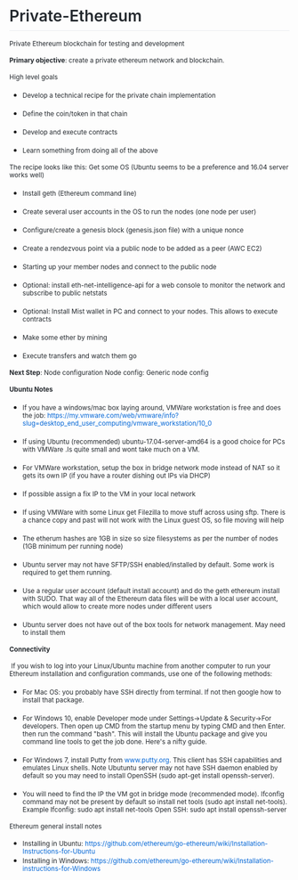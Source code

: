 <head>
<meta http-equiv="Content-Type" content="text/html; charset=windows-1252">
<style type="text/css">
.auto-style1 {
	font-size: smaller;
}
</style>
</head>
<h1 style="box-sizing: border-box; font-size: 2em; margin-top: 0px !important; margin-right: 0px; margin-bottom: 16px; margin-left: 0px; font-weight: 600; line-height: 1.25; padding-bottom: 0.3em; border-bottom: 1px solid rgb(234, 236, 239); color: rgb(36, 41, 46); font-family: -apple-system, BlinkMacSystemFont, &quot;Segoe UI&quot;, Helvetica, Arial, sans-serif, &quot;Apple Color Emoji&quot;, &quot;Segoe UI Emoji&quot;, &quot;Segoe UI Symbol&quot;; font-style: normal; font-variant-ligatures: normal; font-variant-caps: normal; letter-spacing: normal; orphans: 2; text-align: start; text-indent: 0px; text-transform: none; white-space: normal; widows: 2; word-spacing: 0px; -webkit-text-stroke-width: 0px; text-decoration-style: initial; text-decoration-color: initial;">
Private-Ethereum</h1>
<p class="auto-style1" style="box-sizing: border-box; margin-top: 0px; margin-bottom: 16px; color: rgb(36, 41, 46); font-family: -apple-system, BlinkMacSystemFont, &quot;Segoe UI&quot;, Helvetica, Arial, sans-serif, &quot;Apple Color Emoji&quot;, &quot;Segoe UI Emoji&quot;, &quot;Segoe UI Symbol&quot;; font-style: normal; font-variant-ligatures: normal; font-variant-caps: normal; font-weight: 400; letter-spacing: normal; orphans: 2; text-align: start; text-indent: 0px; text-transform: none; white-space: normal; widows: 2; word-spacing: 0px; -webkit-text-stroke-width: 0px; text-decoration-style: initial; text-decoration-color: initial;">
Private Ethereum blockchain for testing and development</p>
<p class="auto-style1" style="box-sizing: border-box; margin-top: 0px; margin-bottom: 16px; color: rgb(36, 41, 46); font-family: -apple-system, BlinkMacSystemFont, &quot;Segoe UI&quot;, Helvetica, Arial, sans-serif, &quot;Apple Color Emoji&quot;, &quot;Segoe UI Emoji&quot;, &quot;Segoe UI Symbol&quot;; font-style: normal; font-variant-ligatures: normal; font-variant-caps: normal; font-weight: 400; letter-spacing: normal; orphans: 2; text-align: start; text-indent: 0px; text-transform: none; white-space: normal; widows: 2; word-spacing: 0px; -webkit-text-stroke-width: 0px; text-decoration-style: initial; text-decoration-color: initial;">
<strong>Primary objective</strong>: create a private ethereum network and 
blockchain. </p>
<p class="auto-style1" style="box-sizing: border-box; margin-top: 0px; margin-bottom: 16px; color: rgb(36, 41, 46); font-family: -apple-system, BlinkMacSystemFont, &quot;Segoe UI&quot;, Helvetica, Arial, sans-serif, &quot;Apple Color Emoji&quot;, &quot;Segoe UI Emoji&quot;, &quot;Segoe UI Symbol&quot;; font-style: normal; font-variant-ligatures: normal; font-variant-caps: normal; font-weight: 400; letter-spacing: normal; orphans: 2; text-align: start; text-indent: 0px; text-transform: none; white-space: normal; widows: 2; word-spacing: 0px; -webkit-text-stroke-width: 0px; text-decoration-style: initial; text-decoration-color: initial;">
High level goals </p>
<ul>
	<li>
	<p class="auto-style1" style="box-sizing: border-box; margin-top: 0px; margin-bottom: 16px; color: rgb(36, 41, 46); font-family: -apple-system, BlinkMacSystemFont, &quot;Segoe UI&quot;, Helvetica, Arial, sans-serif, &quot;Apple Color Emoji&quot;, &quot;Segoe UI Emoji&quot;, &quot;Segoe UI Symbol&quot;; font-style: normal; font-variant-ligatures: normal; font-variant-caps: normal; font-weight: 400; letter-spacing: normal; orphans: 2; text-align: start; text-indent: 0px; text-transform: none; white-space: normal; widows: 2; word-spacing: 0px; -webkit-text-stroke-width: 0px; text-decoration-style: initial; text-decoration-color: initial;">
	Develop a technical recipe for the private chain implementation</p>
	</li>
	<li>
	<p class="auto-style1" style="box-sizing: border-box; margin-top: 0px; margin-bottom: 16px; color: rgb(36, 41, 46); font-family: -apple-system, BlinkMacSystemFont, &quot;Segoe UI&quot;, Helvetica, Arial, sans-serif, &quot;Apple Color Emoji&quot;, &quot;Segoe UI Emoji&quot;, &quot;Segoe UI Symbol&quot;; font-style: normal; font-variant-ligatures: normal; font-variant-caps: normal; font-weight: 400; letter-spacing: normal; orphans: 2; text-align: start; text-indent: 0px; text-transform: none; white-space: normal; widows: 2; word-spacing: 0px; -webkit-text-stroke-width: 0px; text-decoration-style: initial; text-decoration-color: initial;">
	Define the coin/token in that chain</p>
	</li>
	<li>
	<p class="auto-style1" style="box-sizing: border-box; margin-top: 0px; margin-bottom: 16px; color: rgb(36, 41, 46); font-family: -apple-system, BlinkMacSystemFont, &quot;Segoe UI&quot;, Helvetica, Arial, sans-serif, &quot;Apple Color Emoji&quot;, &quot;Segoe UI Emoji&quot;, &quot;Segoe UI Symbol&quot;; font-style: normal; font-variant-ligatures: normal; font-variant-caps: normal; font-weight: 400; letter-spacing: normal; orphans: 2; text-align: start; text-indent: 0px; text-transform: none; white-space: normal; widows: 2; word-spacing: 0px; -webkit-text-stroke-width: 0px; text-decoration-style: initial; text-decoration-color: initial;">
	Develop and execute contracts</p>
	</li>
	<li>
	<p class="auto-style1" style="box-sizing: border-box; margin-top: 0px; margin-bottom: 16px; color: rgb(36, 41, 46); font-family: -apple-system, BlinkMacSystemFont, &quot;Segoe UI&quot;, Helvetica, Arial, sans-serif, &quot;Apple Color Emoji&quot;, &quot;Segoe UI Emoji&quot;, &quot;Segoe UI Symbol&quot;; font-style: normal; font-variant-ligatures: normal; font-variant-caps: normal; font-weight: 400; letter-spacing: normal; orphans: 2; text-align: start; text-indent: 0px; text-transform: none; white-space: normal; widows: 2; word-spacing: 0px; -webkit-text-stroke-width: 0px; text-decoration-style: initial; text-decoration-color: initial;">
	Learn something from doing all of the above</p>
	</li>
</ul>
<p class="auto-style1" style="box-sizing: border-box; margin-top: 0px; margin-bottom: 16px; color: rgb(36, 41, 46); font-family: -apple-system, BlinkMacSystemFont, &quot;Segoe UI&quot;, Helvetica, Arial, sans-serif, &quot;Apple Color Emoji&quot;, &quot;Segoe UI Emoji&quot;, &quot;Segoe UI Symbol&quot;; font-style: normal; font-variant-ligatures: normal; font-variant-caps: normal; font-weight: 400; letter-spacing: normal; orphans: 2; text-align: start; text-indent: 0px; text-transform: none; white-space: normal; widows: 2; word-spacing: 0px; -webkit-text-stroke-width: 0px; text-decoration-style: initial; text-decoration-color: initial;">
The recipe looks like this: Get some OS (Ubuntu seems to be a preference and 
16.04 server works well)</p>
<ul>
	<li>
	<p class="auto-style1" style="box-sizing: border-box; margin-top: 0px; margin-bottom: 16px; color: rgb(36, 41, 46); font-family: -apple-system, BlinkMacSystemFont, &quot;Segoe UI&quot;, Helvetica, Arial, sans-serif, &quot;Apple Color Emoji&quot;, &quot;Segoe UI Emoji&quot;, &quot;Segoe UI Symbol&quot;; font-style: normal; font-variant-ligatures: normal; font-variant-caps: normal; font-weight: 400; letter-spacing: normal; orphans: 2; text-align: start; text-indent: 0px; text-transform: none; white-space: normal; widows: 2; word-spacing: 0px; -webkit-text-stroke-width: 0px; text-decoration-style: initial; text-decoration-color: initial;">
	Install geth (Ethereum command line)</p>
	</li>
	<li>
	<p class="auto-style1" style="box-sizing: border-box; margin-top: 0px; margin-bottom: 16px; color: rgb(36, 41, 46); font-family: -apple-system, BlinkMacSystemFont, &quot;Segoe UI&quot;, Helvetica, Arial, sans-serif, &quot;Apple Color Emoji&quot;, &quot;Segoe UI Emoji&quot;, &quot;Segoe UI Symbol&quot;; font-style: normal; font-variant-ligatures: normal; font-variant-caps: normal; font-weight: 400; letter-spacing: normal; orphans: 2; text-align: start; text-indent: 0px; text-transform: none; white-space: normal; widows: 2; word-spacing: 0px; -webkit-text-stroke-width: 0px; text-decoration-style: initial; text-decoration-color: initial;">
	Create several user accounts in the OS to run the nodes (one node per user)</p>
	</li>
	<li>
	<p class="auto-style1" style="box-sizing: border-box; margin-top: 0px; margin-bottom: 16px; color: rgb(36, 41, 46); font-family: -apple-system, BlinkMacSystemFont, &quot;Segoe UI&quot;, Helvetica, Arial, sans-serif, &quot;Apple Color Emoji&quot;, &quot;Segoe UI Emoji&quot;, &quot;Segoe UI Symbol&quot;; font-style: normal; font-variant-ligatures: normal; font-variant-caps: normal; font-weight: 400; letter-spacing: normal; orphans: 2; text-align: start; text-indent: 0px; text-transform: none; white-space: normal; widows: 2; word-spacing: 0px; -webkit-text-stroke-width: 0px; text-decoration-style: initial; text-decoration-color: initial;">
	Configure/create a genesis block (genesis.json file) with a unique nonce</p>
	</li>
	<li>
	<p class="auto-style1" style="box-sizing: border-box; margin-top: 0px; margin-bottom: 16px; color: rgb(36, 41, 46); font-family: -apple-system, BlinkMacSystemFont, &quot;Segoe UI&quot;, Helvetica, Arial, sans-serif, &quot;Apple Color Emoji&quot;, &quot;Segoe UI Emoji&quot;, &quot;Segoe UI Symbol&quot;; font-style: normal; font-variant-ligatures: normal; font-variant-caps: normal; font-weight: 400; letter-spacing: normal; orphans: 2; text-align: start; text-indent: 0px; text-transform: none; white-space: normal; widows: 2; word-spacing: 0px; -webkit-text-stroke-width: 0px; text-decoration-style: initial; text-decoration-color: initial;">
	Create a rendezvous point via a public node to be added as a peer (AWC EC2)</p>
	</li>
	<li>
	<p class="auto-style1" style="box-sizing: border-box; margin-top: 0px; margin-bottom: 16px; color: rgb(36, 41, 46); font-family: -apple-system, BlinkMacSystemFont, &quot;Segoe UI&quot;, Helvetica, Arial, sans-serif, &quot;Apple Color Emoji&quot;, &quot;Segoe UI Emoji&quot;, &quot;Segoe UI Symbol&quot;; font-style: normal; font-variant-ligatures: normal; font-variant-caps: normal; font-weight: 400; letter-spacing: normal; orphans: 2; text-align: start; text-indent: 0px; text-transform: none; white-space: normal; widows: 2; word-spacing: 0px; -webkit-text-stroke-width: 0px; text-decoration-style: initial; text-decoration-color: initial;">
	Starting up your member nodes and connect to the public node</p>
	</li>
	<li>
	<p class="auto-style1" style="box-sizing: border-box; margin-top: 0px; margin-bottom: 16px; color: rgb(36, 41, 46); font-family: -apple-system, BlinkMacSystemFont, &quot;Segoe UI&quot;, Helvetica, Arial, sans-serif, &quot;Apple Color Emoji&quot;, &quot;Segoe UI Emoji&quot;, &quot;Segoe UI Symbol&quot;; font-style: normal; font-variant-ligatures: normal; font-variant-caps: normal; font-weight: 400; letter-spacing: normal; orphans: 2; text-align: start; text-indent: 0px; text-transform: none; white-space: normal; widows: 2; word-spacing: 0px; -webkit-text-stroke-width: 0px; text-decoration-style: initial; text-decoration-color: initial;">
	Optional: install eth-net-intelligence-api for a web console to monitor the 
	network and subscribe to public netstats</p>
	</li>
	<li>
	<p class="auto-style1" style="box-sizing: border-box; margin-top: 0px; margin-bottom: 16px; color: rgb(36, 41, 46); font-family: -apple-system, BlinkMacSystemFont, &quot;Segoe UI&quot;, Helvetica, Arial, sans-serif, &quot;Apple Color Emoji&quot;, &quot;Segoe UI Emoji&quot;, &quot;Segoe UI Symbol&quot;; font-style: normal; font-variant-ligatures: normal; font-variant-caps: normal; font-weight: 400; letter-spacing: normal; orphans: 2; text-align: start; text-indent: 0px; text-transform: none; white-space: normal; widows: 2; word-spacing: 0px; -webkit-text-stroke-width: 0px; text-decoration-style: initial; text-decoration-color: initial;">
	Optional: Install Mist wallet in PC and connect to your nodes. This allows 
	to execute contracts</p>
	</li>
	<li>
	<p class="auto-style1" style="box-sizing: border-box; margin-top: 0px; margin-bottom: 16px; color: rgb(36, 41, 46); font-family: -apple-system, BlinkMacSystemFont, &quot;Segoe UI&quot;, Helvetica, Arial, sans-serif, &quot;Apple Color Emoji&quot;, &quot;Segoe UI Emoji&quot;, &quot;Segoe UI Symbol&quot;; font-style: normal; font-variant-ligatures: normal; font-variant-caps: normal; font-weight: 400; letter-spacing: normal; orphans: 2; text-align: start; text-indent: 0px; text-transform: none; white-space: normal; widows: 2; word-spacing: 0px; -webkit-text-stroke-width: 0px; text-decoration-style: initial; text-decoration-color: initial;">
	Make some ether by mining</p>
	</li>
	<li>
	<p class="auto-style1" style="box-sizing: border-box; margin-top: 0px; margin-bottom: 16px; color: rgb(36, 41, 46); font-family: -apple-system, BlinkMacSystemFont, &quot;Segoe UI&quot;, Helvetica, Arial, sans-serif, &quot;Apple Color Emoji&quot;, &quot;Segoe UI Emoji&quot;, &quot;Segoe UI Symbol&quot;; font-style: normal; font-variant-ligatures: normal; font-variant-caps: normal; font-weight: 400; letter-spacing: normal; orphans: 2; text-align: start; text-indent: 0px; text-transform: none; white-space: normal; widows: 2; word-spacing: 0px; -webkit-text-stroke-width: 0px; text-decoration-style: initial; text-decoration-color: initial;">
	Execute transfers and watch them go</p>
	</li>
</ul>
<p class="auto-style1" style="box-sizing: border-box; margin-top: 0px; margin-bottom: 16px; color: rgb(36, 41, 46); font-family: -apple-system, BlinkMacSystemFont, &quot;Segoe UI&quot;, Helvetica, Arial, sans-serif, &quot;Apple Color Emoji&quot;, &quot;Segoe UI Emoji&quot;, &quot;Segoe UI Symbol&quot;; font-style: normal; font-variant-ligatures: normal; font-variant-caps: normal; font-weight: 400; letter-spacing: normal; orphans: 2; text-align: start; text-indent: 0px; text-transform: none; white-space: normal; widows: 2; word-spacing: 0px; -webkit-text-stroke-width: 0px; text-decoration-style: initial; text-decoration-color: initial;">
<strong>Next Step</strong>: Node configuration Node config: Generic node config</p>
<p class="auto-style1" style="box-sizing: border-box; margin-top: 0px; margin-bottom: 16px; color: rgb(36, 41, 46); font-family: -apple-system, BlinkMacSystemFont, &quot;Segoe UI&quot;, Helvetica, Arial, sans-serif, &quot;Apple Color Emoji&quot;, &quot;Segoe UI Emoji&quot;, &quot;Segoe UI Symbol&quot;; font-style: normal; font-variant-ligatures: normal; font-variant-caps: normal; font-weight: 400; letter-spacing: normal; orphans: 2; text-align: start; text-indent: 0px; text-transform: none; white-space: normal; widows: 2; word-spacing: 0px; -webkit-text-stroke-width: 0px; text-decoration-style: initial; text-decoration-color: initial;">
<strong>Ubuntu Notes</strong> </p>
<ul>
	<li>
	<p class="auto-style1" style="box-sizing: border-box; margin-top: 0px; margin-bottom: 16px; color: rgb(36, 41, 46); font-family: -apple-system, BlinkMacSystemFont, &quot;Segoe UI&quot;, Helvetica, Arial, sans-serif, &quot;Apple Color Emoji&quot;, &quot;Segoe UI Emoji&quot;, &quot;Segoe UI Symbol&quot;; font-style: normal; font-variant-ligatures: normal; font-variant-caps: normal; font-weight: 400; letter-spacing: normal; orphans: 2; text-align: start; text-indent: 0px; text-transform: none; white-space: normal; widows: 2; word-spacing: 0px; -webkit-text-stroke-width: 0px; text-decoration-style: initial; text-decoration-color: initial;">
	If you have a windows/mac box laying around, VMWare workstation is free and 
	does the job:<span>&nbsp;</span><a href="https://my.vmware.com/web/vmware/info?slug=desktop_end_user_computing/vmware_workstation/10_0" rel="nofollow" style="box-sizing: border-box; background-color: transparent; color: rgb(3, 102, 214); text-decoration: none;">https://my.vmware.com/web/vmware/info?slug=desktop_end_user_computing/vmware_workstation/10_0</a></p>
	</li>
	<li>
	<p class="auto-style1" style="box-sizing: border-box; margin-top: 0px; margin-bottom: 16px; color: rgb(36, 41, 46); font-family: -apple-system, BlinkMacSystemFont, &quot;Segoe UI&quot;, Helvetica, Arial, sans-serif, &quot;Apple Color Emoji&quot;, &quot;Segoe UI Emoji&quot;, &quot;Segoe UI Symbol&quot;; font-style: normal; font-variant-ligatures: normal; font-variant-caps: normal; font-weight: 400; letter-spacing: normal; orphans: 2; text-align: start; text-indent: 0px; text-transform: none; white-space: normal; widows: 2; word-spacing: 0px; -webkit-text-stroke-width: 0px; text-decoration-style: initial; text-decoration-color: initial;">
	If using Ubuntu (recommended) ubuntu-17.04-server-amd64 is a good choice for 
	PCs with VMWare .Is quite small and wont take much on a VM.</p>
	</li>
	<li>
	<p class="auto-style1" style="box-sizing: border-box; margin-top: 0px; margin-bottom: 16px; color: rgb(36, 41, 46); font-family: -apple-system, BlinkMacSystemFont, &quot;Segoe UI&quot;, Helvetica, Arial, sans-serif, &quot;Apple Color Emoji&quot;, &quot;Segoe UI Emoji&quot;, &quot;Segoe UI Symbol&quot;; font-style: normal; font-variant-ligatures: normal; font-variant-caps: normal; font-weight: 400; letter-spacing: normal; orphans: 2; text-align: start; text-indent: 0px; text-transform: none; white-space: normal; widows: 2; word-spacing: 0px; -webkit-text-stroke-width: 0px; text-decoration-style: initial; text-decoration-color: initial;">
	For VMWare workstation, setup the box in bridge network mode instead of NAT 
	so it gets its own IP (if you have a router dishing out IPs via DHCP)</p>
	</li>
	<li>
	<p class="auto-style1" style="box-sizing: border-box; margin-top: 0px; margin-bottom: 16px; color: rgb(36, 41, 46); font-family: -apple-system, BlinkMacSystemFont, &quot;Segoe UI&quot;, Helvetica, Arial, sans-serif, &quot;Apple Color Emoji&quot;, &quot;Segoe UI Emoji&quot;, &quot;Segoe UI Symbol&quot;; font-style: normal; font-variant-ligatures: normal; font-variant-caps: normal; font-weight: 400; letter-spacing: normal; orphans: 2; text-align: start; text-indent: 0px; text-transform: none; white-space: normal; widows: 2; word-spacing: 0px; -webkit-text-stroke-width: 0px; text-decoration-style: initial; text-decoration-color: initial;">
	If possible assign a fix IP to the VM in your local network</p>
	</li>
	<li>
	<p class="auto-style1" style="box-sizing: border-box; margin-top: 0px; margin-bottom: 16px; color: rgb(36, 41, 46); font-family: -apple-system, BlinkMacSystemFont, &quot;Segoe UI&quot;, Helvetica, Arial, sans-serif, &quot;Apple Color Emoji&quot;, &quot;Segoe UI Emoji&quot;, &quot;Segoe UI Symbol&quot;; font-style: normal; font-variant-ligatures: normal; font-variant-caps: normal; font-weight: 400; letter-spacing: normal; orphans: 2; text-align: start; text-indent: 0px; text-transform: none; white-space: normal; widows: 2; word-spacing: 0px; -webkit-text-stroke-width: 0px; text-decoration-style: initial; text-decoration-color: initial;">
	If using VMWare with some Linux get Filezilla to move stuff across using 
	sftp. There is a chance copy and past will not work with the Linux guest OS, 
	so file moving will help</p>
	</li>
	<li>
	<p class="auto-style1" style="box-sizing: border-box; margin-top: 0px; margin-bottom: 16px; color: rgb(36, 41, 46); font-family: -apple-system, BlinkMacSystemFont, &quot;Segoe UI&quot;, Helvetica, Arial, sans-serif, &quot;Apple Color Emoji&quot;, &quot;Segoe UI Emoji&quot;, &quot;Segoe UI Symbol&quot;; font-style: normal; font-variant-ligatures: normal; font-variant-caps: normal; font-weight: 400; letter-spacing: normal; orphans: 2; text-align: start; text-indent: 0px; text-transform: none; white-space: normal; widows: 2; word-spacing: 0px; -webkit-text-stroke-width: 0px; text-decoration-style: initial; text-decoration-color: initial;">
	The etherum hashes are 1GB in size so size filesystems as per the number of 
	nodes (1GB minimum per running node)</p>
	</li>
	<li>
	<p class="auto-style1" style="box-sizing: border-box; margin-top: 0px; margin-bottom: 16px; color: rgb(36, 41, 46); font-family: -apple-system, BlinkMacSystemFont, &quot;Segoe UI&quot;, Helvetica, Arial, sans-serif, &quot;Apple Color Emoji&quot;, &quot;Segoe UI Emoji&quot;, &quot;Segoe UI Symbol&quot;; font-style: normal; font-variant-ligatures: normal; font-variant-caps: normal; font-weight: 400; letter-spacing: normal; orphans: 2; text-align: start; text-indent: 0px; text-transform: none; white-space: normal; widows: 2; word-spacing: 0px; -webkit-text-stroke-width: 0px; text-decoration-style: initial; text-decoration-color: initial;">
	Ubuntu server may not have SFTP/SSH enabled/installed by default. Some work 
	is required to get them running.</p>
	</li>
	<li>
	<p class="auto-style1" style="box-sizing: border-box; margin-top: 0px; margin-bottom: 16px; color: rgb(36, 41, 46); font-family: -apple-system, BlinkMacSystemFont, &quot;Segoe UI&quot;, Helvetica, Arial, sans-serif, &quot;Apple Color Emoji&quot;, &quot;Segoe UI Emoji&quot;, &quot;Segoe UI Symbol&quot;; font-style: normal; font-variant-ligatures: normal; font-variant-caps: normal; font-weight: 400; letter-spacing: normal; orphans: 2; text-align: start; text-indent: 0px; text-transform: none; white-space: normal; widows: 2; word-spacing: 0px; -webkit-text-stroke-width: 0px; text-decoration-style: initial; text-decoration-color: initial;">
	Use a regular user account (default install account) and do the geth 
	ethereum install with SUDO. That way all of the Ethereum data files will be 
	with a local user account, which would allow to create more nodes under 
	different users</p>
	</li>
	<li>
	<p class="auto-style1" style="box-sizing: border-box; margin-top: 0px; margin-bottom: 16px; color: rgb(36, 41, 46); font-family: -apple-system, BlinkMacSystemFont, &quot;Segoe UI&quot;, Helvetica, Arial, sans-serif, &quot;Apple Color Emoji&quot;, &quot;Segoe UI Emoji&quot;, &quot;Segoe UI Symbol&quot;; font-style: normal; font-variant-ligatures: normal; font-variant-caps: normal; font-weight: 400; letter-spacing: normal; orphans: 2; text-align: start; text-indent: 0px; text-transform: none; white-space: normal; widows: 2; word-spacing: 0px; -webkit-text-stroke-width: 0px; text-decoration-style: initial; text-decoration-color: initial;">
	Ubuntu server does not have out of the box tools for network management. May 
	need to install them</p>
	</li>
</ul>
<p class="auto-style1" style="box-sizing: border-box; margin-top: 0px; margin-bottom: 16px; color: rgb(36, 41, 46); font-family: -apple-system, BlinkMacSystemFont, &quot;Segoe UI&quot;, Helvetica, Arial, sans-serif, &quot;Apple Color Emoji&quot;, &quot;Segoe UI Emoji&quot;, &quot;Segoe UI Symbol&quot;; font-style: normal; font-variant-ligatures: normal; font-variant-caps: normal; font-weight: 400; letter-spacing: normal; orphans: 2; text-align: start; text-indent: 0px; text-transform: none; white-space: normal; widows: 2; word-spacing: 0px; -webkit-text-stroke-width: 0px; text-decoration-style: initial; text-decoration-color: initial;">
<strong>Connectivity</strong></p>
<p class="auto-style1" style="box-sizing: border-box; margin-top: 0px; margin-bottom: 16px; color: rgb(36, 41, 46); font-family: -apple-system, BlinkMacSystemFont, &quot;Segoe UI&quot;, Helvetica, Arial, sans-serif, &quot;Apple Color Emoji&quot;, &quot;Segoe UI Emoji&quot;, &quot;Segoe UI Symbol&quot;; font-style: normal; font-variant-ligatures: normal; font-variant-caps: normal; font-weight: 400; letter-spacing: normal; orphans: 2; text-align: start; text-indent: 0px; text-transform: none; white-space: normal; widows: 2; word-spacing: 0px; -webkit-text-stroke-width: 0px; text-decoration-style: initial; text-decoration-color: initial;">&nbsp;If 
you wish to log into your Linux/Ubuntu machine from another computer to run your 
Ethereum installation and configuration commands, use one of the following 
methods:</p>
<ul>
	<li>
	<p class="auto-style1" style="box-sizing: border-box; margin-top: 0px; margin-bottom: 16px; color: rgb(36, 41, 46); font-family: -apple-system, BlinkMacSystemFont, &quot;Segoe UI&quot;, Helvetica, Arial, sans-serif, &quot;Apple Color Emoji&quot;, &quot;Segoe UI Emoji&quot;, &quot;Segoe UI Symbol&quot;; font-style: normal; font-variant-ligatures: normal; font-variant-caps: normal; font-weight: 400; letter-spacing: normal; orphans: 2; text-align: start; text-indent: 0px; text-transform: none; white-space: normal; widows: 2; word-spacing: 0px; -webkit-text-stroke-width: 0px; text-decoration-style: initial; text-decoration-color: initial;">
	For Mac OS: you probably have SSH directly from terminal. If not then google 
	how to install that package.</p>
	</li>
	<li>
	<p class="auto-style1" style="box-sizing: border-box; margin-top: 0px; margin-bottom: 16px; color: rgb(36, 41, 46); font-family: -apple-system, BlinkMacSystemFont, &quot;Segoe UI&quot;, Helvetica, Arial, sans-serif, &quot;Apple Color Emoji&quot;, &quot;Segoe UI Emoji&quot;, &quot;Segoe UI Symbol&quot;; font-style: normal; font-variant-ligatures: normal; font-variant-caps: normal; font-weight: 400; letter-spacing: normal; orphans: 2; text-align: start; text-indent: 0px; text-transform: none; white-space: normal; widows: 2; word-spacing: 0px; -webkit-text-stroke-width: 0px; text-decoration-style: initial; text-decoration-color: initial;">
	For Windows 10, enable Developer mode under Settings-&gt;Update &amp; Security-&gt;For 
	developers. Then open up CMD from the startup menu by typing CMD and then 
	Enter. then run the command &quot;bash&quot;. This will install the Ubuntu package and 
	give you command line tools to get the job done. Here's a nifty guide.</p>
	</li>
	<li>
	<p class="auto-style1" style="box-sizing: border-box; margin-top: 0px; margin-bottom: 16px; color: rgb(36, 41, 46); font-family: -apple-system, BlinkMacSystemFont, &quot;Segoe UI&quot;, Helvetica, Arial, sans-serif, &quot;Apple Color Emoji&quot;, &quot;Segoe UI Emoji&quot;, &quot;Segoe UI Symbol&quot;; font-style: normal; font-variant-ligatures: normal; font-variant-caps: normal; font-weight: 400; letter-spacing: normal; orphans: 2; text-align: start; text-indent: 0px; text-transform: none; white-space: normal; widows: 2; word-spacing: 0px; -webkit-text-stroke-width: 0px; text-decoration-style: initial; text-decoration-color: initial;">
	For Windows 7, install Putty from<span>&nbsp;</span><a href="http://www.putty.org/" rel="nofollow" style="box-sizing: border-box; background-color: transparent; color: rgb(3, 102, 214); text-decoration: none;">www.putty.org</a>. 
	This client has SSH capabilities and emulates Linux shells. Note Ubutuntu 
	server may not have SSH daemon enabled by default so you may need to install 
	OpenSSH (sudo apt-get install openssh-server).</p>
	</li>
	<li>
	<p class="auto-style1" style="box-sizing: border-box; margin-top: 0px; margin-bottom: 16px; color: rgb(36, 41, 46); font-family: -apple-system, BlinkMacSystemFont, &quot;Segoe UI&quot;, Helvetica, Arial, sans-serif, &quot;Apple Color Emoji&quot;, &quot;Segoe UI Emoji&quot;, &quot;Segoe UI Symbol&quot;; font-style: normal; font-variant-ligatures: normal; font-variant-caps: normal; font-weight: 400; letter-spacing: normal; orphans: 2; text-align: start; text-indent: 0px; text-transform: none; white-space: normal; widows: 2; word-spacing: 0px; -webkit-text-stroke-width: 0px; text-decoration-style: initial; text-decoration-color: initial;">
	You will need to find the IP the VM got in bridge mode (recommended mode). 
	Ifconfig command may not be present by default so install net tools (sudo 
	apt install net-tools). Example Ifconfig: sudo apt install net-tools Open 
	SSH: sudo apt install openssh-server</p>
	</li>
</ul>
<p class="auto-style1" style="box-sizing: border-box; margin-top: 0px; margin-bottom: 0px !important; color: rgb(36, 41, 46); font-family: -apple-system, BlinkMacSystemFont, &quot;Segoe UI&quot;, Helvetica, Arial, sans-serif, &quot;Apple Color Emoji&quot;, &quot;Segoe UI Emoji&quot;, &quot;Segoe UI Symbol&quot;; font-style: normal; font-variant-ligatures: normal; font-variant-caps: normal; font-weight: 400; letter-spacing: normal; orphans: 2; text-align: start; text-indent: 0px; text-transform: none; white-space: normal; widows: 2; word-spacing: 0px; -webkit-text-stroke-width: 0px; text-decoration-style: initial; text-decoration-color: initial;">
Ethereum general install notes </p>
<ul>
	<li>
	<p class="auto-style1" style="box-sizing: border-box; margin-top: 0px; margin-bottom: 0px !important; color: rgb(36, 41, 46); font-family: -apple-system, BlinkMacSystemFont, &quot;Segoe UI&quot;, Helvetica, Arial, sans-serif, &quot;Apple Color Emoji&quot;, &quot;Segoe UI Emoji&quot;, &quot;Segoe UI Symbol&quot;; font-style: normal; font-variant-ligatures: normal; font-variant-caps: normal; font-weight: 400; letter-spacing: normal; orphans: 2; text-align: start; text-indent: 0px; text-transform: none; white-space: normal; widows: 2; word-spacing: 0px; -webkit-text-stroke-width: 0px; text-decoration-style: initial; text-decoration-color: initial;">
	Installing in Ubuntu:<span>&nbsp;</span><a href="https://github.com/ethereum/go-ethereum/wiki/Installation-Instructions-for-Ubuntu" style="box-sizing: border-box; background-color: transparent; color: rgb(3, 102, 214); text-decoration: none;">https://github.com/ethereum/go-ethereum/wiki/Installation-Instructions-for-Ubuntu</a><span>&nbsp;</span></p>
	</li>
	<li>
	<p class="auto-style1" style="box-sizing: border-box; margin-top: 0px; margin-bottom: 0px !important; color: rgb(36, 41, 46); font-family: -apple-system, BlinkMacSystemFont, &quot;Segoe UI&quot;, Helvetica, Arial, sans-serif, &quot;Apple Color Emoji&quot;, &quot;Segoe UI Emoji&quot;, &quot;Segoe UI Symbol&quot;; font-style: normal; font-variant-ligatures: normal; font-variant-caps: normal; font-weight: 400; letter-spacing: normal; orphans: 2; text-align: start; text-indent: 0px; text-transform: none; white-space: normal; widows: 2; word-spacing: 0px; -webkit-text-stroke-width: 0px; text-decoration-style: initial; text-decoration-color: initial;">
	Installing in Windows:<span>&nbsp;</span><a href="https://github.com/ethereum/go-ethereum/wiki/Installation-instructions-for-Windows" style="box-sizing: border-box; background-color: transparent; color: rgb(3, 102, 214); text-decoration: none;">https://github.com/ethereum/go-ethereum/wiki/Installation-instructions-for-Windows</a></p>
	</li>
</ul>

